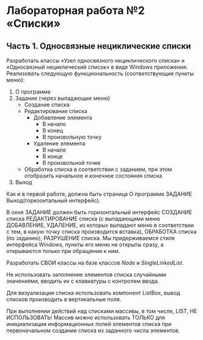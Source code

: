 # Лабораторная работа №2 «Списки»

## Часть 1. Односвязные нециклические списки

Разработать классы «Узел односвязного нециклического списка» и «Односвязный нециклический список» в виде Windows приложения. Реализовать следующую функциональность (соответствующие пункты меню):

1. О программе
2. Задание (через выпадающие меню)
    * Создание списка
    * Редактирование списка
        * Добавление элемента
            * В начало
            * В конец
            * В произвольную точку
        * Удаление элемента
            * В начале
            * В конце
            * В произвольной точке
    * Обработка списка в соответствии с заданием, при этом отобразить начальное и конечное состояния списка
3. Выход

Как и в первой работе, должна быть страница О программе ЗАДАНИЕ Выход(горизонтальный интерфейс).

В окне ЗАДАНИЕ должен быть горизонтальный интерфейс СОЗДАНИЕ списка РЕДАКТИРОВАНИЕ списка (с выпадающими меню ДОБАВЛЕНИЕ, УДАЛЕНИЕ, из которых выпадают меню в соответствии с тем, в какую точку списка производится вставка), ОБРАБОТКА списка (по заданию), РАЗРУШЕНИЕ списка. Мы придерживаемся стиля интерфейса Windows, пункты его меню не открыты сразу, а открываются только при обращении к ним.

Разработать СВОИ классы на базе классов *Node* и *SingleLinkedList*.

Не использовать заполнение элементов списка случайными значениями, вводить их с клавиатуры с контролем ввода.

Для визуализации списка использовать компонент ListBox, вывод списков производить в вертикальные поля.

При выполнении действий над списками массивы, в том числе, LIST, НЕ ИСПОЛЬЗОВАТЬ! Массив можно использовать ТОЛЬКО для инициализации информационных полей элементов списка при первоначальном создании списка из заданного числа элементов.
